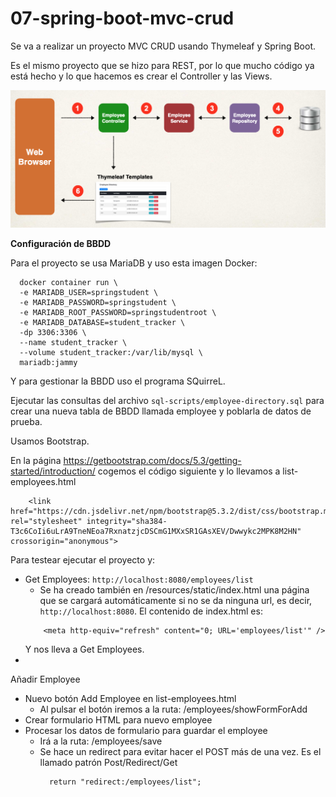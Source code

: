 # 07-spring-boot-mvc-crud

Se va a realizar un proyecto MVC CRUD usando Thymeleaf y Spring Boot.

Es el mismo proyecto que se hizo para REST, por lo que mucho código ya está hecho y lo que hacemos es crear el Controller y las Views.

![alt text](./images/MVCCrudProject.png)

**Configuración de BBDD**

Para el proyecto se usa MariaDB y uso esta imagen Docker:

```
  docker container run \
  -e MARIADB_USER=springstudent \
  -e MARIADB_PASSWORD=springstudent \
  -e MARIADB_ROOT_PASSWORD=springstudentroot \
  -e MARIADB_DATABASE=student_tracker \
  -dp 3306:3306 \
  --name student_tracker \
  --volume student_tracker:/var/lib/mysql \
  mariadb:jammy
```

Y para gestionar la BBDD uso el programa SQuirreL.

Ejecutar las consultas del archivo `sql-scripts/employee-directory.sql` para crear una nueva tabla de BBDD llamada employee y poblarla de datos de prueba.

Usamos Bootstrap.

En la página https://getbootstrap.com/docs/5.3/getting-started/introduction/ cogemos el código siguiente y lo llevamos a list-employees.html

```
    <link href="https://cdn.jsdelivr.net/npm/bootstrap@5.3.2/dist/css/bootstrap.min.css" rel="stylesheet" integrity="sha384-T3c6CoIi6uLrA9TneNEoa7RxnatzjcDSCmG1MXxSR1GAsXEV/Dwwykc2MPK8M2HN" crossorigin="anonymous">
```

Para testear ejecutar el proyecto y:

- Get Employees: `http://localhost:8080/employees/list`
  - Se ha creado también en /resources/static/index.html una página que se cargará automáticamente si no se da ninguna url, es decir, `http://localhost:8080`. El contenido de index.html es:
  ```
      <meta http-equiv="refresh" content="0; URL='employees/list'" />
  ```
  Y nos lleva a Get Employees.
-

Añadir Employee

- Nuevo botón Add Employee en list-employees.html
  - Al pulsar el botón iremos a la ruta: /employees/showFormForAdd
- Crear formulario HTML para nuevo employee
- Procesar los datos de formulario para guardar el employee
  - Irá a la ruta: /employees/save
  - Se hace un redirect para evitar hacer el POST más de una vez. Es el llamado patrón Post/Redirect/Get
    ```
      return "redirect:/employees/list";
    ```
